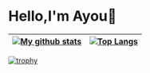 # Hello,I'm Ayou👋
| [![My github stats](https://github-readme-stats.vercel.app/api?username=Ayouuuu&count_private=true&show_icons=true&include_all_commits=true&hide_border=true)](https://github.com/Ayouuuu)|[![Top Langs](https://github-readme-stats.vercel.app/api/top-langs/?username=Ayouuuu&layout=compact)](https://github.com/Ayouuuu)|
| ------------- | ------------- | 

[![trophy](https://github-profile-trophy.vercel.app/?username=Ayouuuu&theme=onedark)](https://github.com/ryo-ma/github-profile-trophy)
